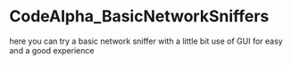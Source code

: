 # CodeAlpha_BasicNetworkSniffers
here you can try a basic network sniffer with a little bit use of GUI for easy and a good experience
